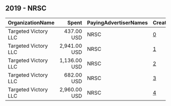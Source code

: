 ## 2019 - NRSC 
|OrganizationName|Spent|PayingAdvertiserNames|CreativeUrls|Impressions|Genders|AgeBrackets|CountryCodes|BillingAddresses|CandidateBallotInformation|
|:---|---:|:---|:---|---:|:---|:---|:---|:---|:---|
|Targeted Victory  LLC|437.00 USD|NRSC|[0](https://www.snap.com/political-ads/asset/30409b6ca7a7fdcc53c5379f022dcafaca65ab1db6c99f5d4af2604d3e41c1ba?mediaType=mp4)|106,528||18+|united states|"1100 Wilson Blvd, 10th Floor,Arlington,22209,US"||
|Targeted Victory  LLC|2,941.00 USD|NRSC|[1](https://www.snap.com/political-ads/asset/8eb04f062ff05fbb78eec1ef14e6eca67dfd352518e700cd9309f9653dc479aa?mediaType=mp4)|757,100||18+|united states|"1100 Wilson Blvd, 10th Floor,Arlington,22209,US"||
|Targeted Victory  LLC|1,136.00 USD|NRSC|[2](https://www.snap.com/political-ads/asset/d907b8dddcddafa0652d6f416438473ee80d493bfc0f1d5b5a43754cf356b36c?mediaType=mp4)|279,154||18+|united states|"1100 Wilson Blvd, 10th Floor,Arlington,22209,US"||
|Targeted Victory  LLC|682.00 USD|NRSC|[3](https://www.snap.com/political-ads/asset/67b64479290ec159511526c951923e357ac260d8e47819348fff96609f337334?mediaType=mp4)|168,879||18+|united states|"1100 Wilson Blvd, 10th Floor,Arlington,22209,US"||
|Targeted Victory  LLC|2,960.00 USD|NRSC|[4](https://www.snap.com/political-ads/asset/434d52ad8d082364d3857609a4c49ef2e3927e12e869b526a3c15eac18dcab8a?mediaType=mp4)|794,956||18+|united states|"1100 Wilson Blvd, 10th Floor,Arlington,22209,US"||
